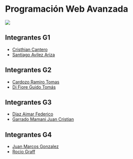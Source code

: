 # Programación Web Avanzada
![](https://cdn.discordapp.com/attachments/938426490847117352/963220157759643668/PWA60.jpeg)

## Integrantes G1
- [Cristhian Cantero](https://github.com/CristhianCantero)
- [Santiago Avilez Ariza]()

## Integrantes G2
- [Cardozo Ramiro Tomas](https://github.com/Raam4)
- [Di Fiore Guido Tomás](https://github.com/guidodf98)

## Integrantes G3
- [Diaz Aimar Federico](https://github.com/diazAimar)
- [Garrado Mamani Juan Cristian](https://github.com/cristian96-code)

## Integrantes G4
- [Juan Marcos Gonzalez](https://github.com/jmarcosg)
- [Rocio Graff](https://github.com/rociograff)
